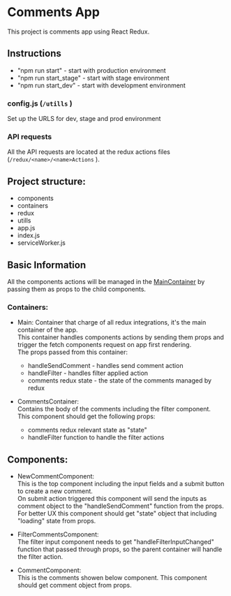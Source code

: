 # Comments App
This project is comments app using React Redux. 

## Instructions
* "npm run start" - start with production environment
* "npm run start_stage" - start with stage environment
* "npm run start_dev" - start with development environment

### config.js (`/utills` )
Set up the URLS for dev, stage and prod environment

### API requests
All the API requests are located at the redux actions files (`/redux/<name>/<name>Actions` ).<br/>

## Project structure:
* components
* containers
* redux
* utills
* app.js
* index.js
* serviceWorker.js

## Basic Information
All the components actions will be managed in the [MainContainer](#MainContainer) by passing them as props to the child components.<br/>

### Containers:
<a name="MainContainer"></a>
* Main:
Container that charge of all redux integrations, it's the main container of the app.<br/>
This container handles components actions by sending them props and trigger the fetch components request on app first rendering.<br/>
The props passed from this container: 
  * handleSendComment - handles send comment action 
  * handleFilter - handles filter applied action 
  * comments redux state - the state of the comments managed by redux

* CommentsContainer:<br/>
Contains the body of the comments including the filter component.<br/>
This component should get the following props:<br/>
  * comments redux relevant state as "state"
  * handleFilter function to handle the filter actions

## Components:
* NewCommentComponent:<br/>
This is the top component including the input fields and a submit button to create a new comment.<br/>
On submit action triggered this component will send the inputs as comment object to the "handleSendComment" function from the props.<br/>
For better UX this component should get "state" object that including "loading" state from props.

* FilterCommentsComponent:<br/>
The filter input component needs to get "handleFilterInputChanged" function that passed through props, so the parent container will handle the filter action.

* CommentComponent:<br/>
This is the comments showen below component.
This component should get comment object from props.<br/>
